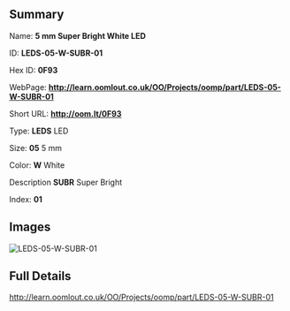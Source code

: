 

## Summary
 
Name: __5 mm Super Bright White LED__

ID: __LEDS-05-W-SUBR-01__

Hex ID: __0F93__

WebPage: __http://learn.oomlout.co.uk/OO/Projects/oomp/part/LEDS-05-W-SUBR-01__

Short URL: __http://oom.lt/0F93__


Type: __LEDS__ LED 

Size: __05__ 5 mm 

Color: __W__ White 

Description __SUBR__ Super Bright 

Index: __01__


## Images
![LEDS-05-W-SUBR-01](http://oomlout.com/oomp-gen/parts/LEDS-05-W-SUBR-01/LEDS-05-W-SUBR-01_420.jpg)



## Full Details

 http://learn.oomlout.co.uk/OO/Projects/oomp/part/LEDS-05-W-SUBR-01














